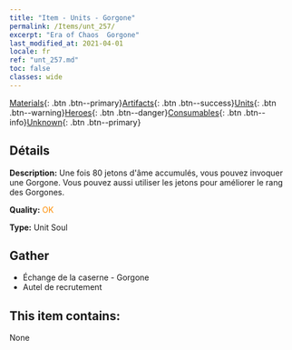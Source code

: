 ```yaml
---
title: "Item - Units - Gorgone"
permalink: /Items/unt_257/
excerpt: "Era of Chaos  Gorgone"
last_modified_at: 2021-04-01
locale: fr
ref: "unt_257.md"
toc: false
classes: wide
---
```

 [Materials](/fr/Items/){: .btn .btn--primary}[Artifacts](/fr/Items/Artifacts/){: .btn .btn--success}[Units](/fr/Items/Units/){: .btn .btn--warning}[Heroes](/fr/Items/Heroes/){: .btn .btn--danger}[Consumables](/fr/Items/Consumables/){: .btn .btn--info}[Unknown](/fr/Items/Unknown/){: .btn .btn--primary}

## Détails
 **Description:** Une fois 80 jetons d'âme accumulés, vous pouvez invoquer une Gorgone. Vous pouvez aussi utiliser les jetons pour améliorer le rang des Gorgones.

 **Quality:** <span style="color: #FF8C00">OK</span>

 **Type:** Unit Soul

## Gather

*    Échange de la caserne - Gorgone 
*    Autel de recrutement 

## This item contains:

  None

